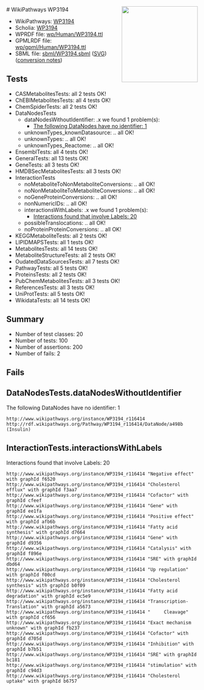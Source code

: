 <img style="float: right; width: 200px" src="../logo.png" />
# WikiPathways WP3194

* WikiPathways: [WP3194](https://identifiers.org/wikipathways:WP3194)
* Scholia: [WP3194](https://scholia.toolforge.org/wikipathways/WP3194)
* WPRDF file: [wp/Human/WP3194.ttl](../wp/Human/WP3194.ttl)
* GPMLRDF file: [wp/gpml/Human/WP3194.ttl](../wp/gpml/Human/WP3194.ttl)
* SBML file: [sbml/WP3194.sbml](../sbml/WP3194.sbml) ([SVG](../sbml/WP3194.svg)) ([conversion notes](../sbml/WP3194.txt))

## Tests
* CASMetabolitesTests: all 2 tests OK!
* ChEBIMetabolitesTests: all 4 tests OK!
* ChemSpiderTests: all 2 tests OK!
* DataNodesTests
    * dataNodesWithoutIdentifier: .x we found 1 problem(s):
        * [The following DataNodes have no identifier: 1](#d2d32fa0)
    * unknownTypes_knownDatasource: .. all OK!
    * unknownTypes: .. all OK!
    * unknownTypes_Reactome: .. all OK!
* EnsemblTests: all 4 tests OK!
* GeneralTests: all 13 tests OK!
* GeneTests: all 3 tests OK!
* HMDBSecMetabolitesTests: all 3 tests OK!
* InteractionTests
    * noMetaboliteToNonMetaboliteConversions: .. all OK!
    * noNonMetaboliteToMetaboliteConversions: .. all OK!
    * noGeneProteinConversions: .. all OK!
    * nonNumericIDs: .. all OK!
    * interactionsWithLabels: .x we found 1 problem(s):
        * [Interactions found that involve Labels: 20](#fe97a8d7)
    * possibleTranslocations: .. all OK!
    * noProteinProteinConversions: .. all OK!
* KEGGMetaboliteTests: all 2 tests OK!
* LIPIDMAPSTests: all 1 tests OK!
* MetabolitesTests: all 14 tests OK!
* MetaboliteStructureTests: all 2 tests OK!
* OudatedDataSourcesTests: all 7 tests OK!
* PathwayTests: all 5 tests OK!
* ProteinsTests: all 2 tests OK!
* PubChemMetabolitesTests: all 3 tests OK!
* ReferencesTests: all 3 tests OK!
* UniProtTests: all 5 tests OK!
* WikidataTests: all 14 tests OK!


## Summary

* Number of test classes: 20
* Number of tests: 100
* Number of assertions: 200
* Number of fails: 2

## Fails

<a name="d2d32fa0" />

## DataNodesTests.dataNodesWithoutIdentifier

The following DataNodes have no identifier: 1
```
http://www.wikipathways.org/instance/WP3194_r116414 http://rdf.wikipathways.org/Pathway/WP3194_r116414/DataNode/a498b (Insulin)
```

<a name="fe97a8d7" />

## InteractionTests.interactionsWithLabels

Interactions found that involve Labels: 20
```
http://www.wikipathways.org/instance/WP3194_r116414 "Negative effect" with graphId f6520
http://www.wikipathways.org/instance/WP3194_r116414 "Cholesterol 
efflux" with graphId f3aa7
http://www.wikipathways.org/instance/WP3194_r116414 "Cofactor" with graphId cfeef
http://www.wikipathways.org/instance/WP3194_r116414 "Gene" with graphId ee1fa
http://www.wikipathways.org/instance/WP3194_r116414 "Positive effect" with graphId afb6b
http://www.wikipathways.org/instance/WP3194_r116414 "Fatty acid 
synthesis" with graphId d7664
http://www.wikipathways.org/instance/WP3194_r116414 "Gene" with graphId d9356
http://www.wikipathways.org/instance/WP3194_r116414 "Catalysis" with graphId f896e
http://www.wikipathways.org/instance/WP3194_r116414 "SRE" with graphId dbd64
http://www.wikipathways.org/instance/WP3194_r116414 "Up regulation" with graphId f00cd
http://www.wikipathways.org/instance/WP3194_r116414 "Cholesterol 
synthesis" with graphId b0f09
http://www.wikipathways.org/instance/WP3194_r116414 "Fatty acid
degradation" with graphId ec5e9
http://www.wikipathways.org/instance/WP3194_r116414 "Transcription-Translation" with graphId a5673
http://www.wikipathways.org/instance/WP3194_r116414 "     Cleavage" with graphId cf656
http://www.wikipathways.org/instance/WP3194_r116414 "Exact mechanism unknown" with graphId fb237
http://www.wikipathways.org/instance/WP3194_r116414 "Cofactor" with graphId d705d
http://www.wikipathways.org/instance/WP3194_r116414 "Inhibition" with graphId b7b51
http://www.wikipathways.org/instance/WP3194_r116414 "SRE" with graphId bc181
http://www.wikipathways.org/instance/WP3194_r116414 "stimulation" with graphId c94d3
http://www.wikipathways.org/instance/WP3194_r116414 "Cholesterol 
uptake" with graphId b6757
```

